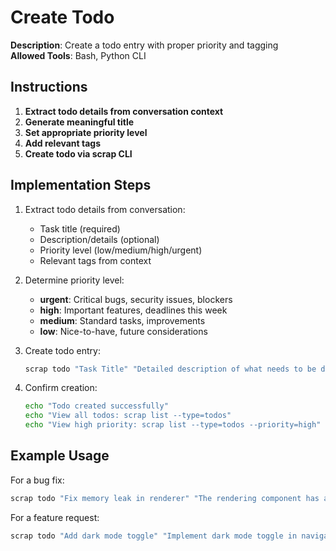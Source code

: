 # Create Todo

**Description**: Create a todo entry with proper priority and tagging  
**Allowed Tools**: Bash, Python CLI

## Instructions

1. **Extract todo details from conversation context**
2. **Generate meaningful title**
3. **Set appropriate priority level**
4. **Add relevant tags**
5. **Create todo via scrap CLI**

## Implementation Steps

1. Extract todo details from conversation:
   - Task title (required)
   - Description/details (optional)
   - Priority level (low/medium/high/urgent)
   - Relevant tags from context

2. Determine priority level:
   - **urgent**: Critical bugs, security issues, blockers
   - **high**: Important features, deadlines this week
   - **medium**: Standard tasks, improvements
   - **low**: Nice-to-have, future considerations

3. Create todo entry:
   ```bash
   scrap todo "Task Title" "Detailed description of what needs to be done" --priority="medium" --tags="tag1,tag2,tag3"
   ```

4. Confirm creation:
   ```bash
   echo "Todo created successfully"
   echo "View all todos: scrap list --type=todos"
   echo "View high priority: scrap list --type=todos --priority=high"
   ```

## Example Usage

For a bug fix:
```bash
scrap todo "Fix memory leak in renderer" "The rendering component has a memory leak when processing large datasets. Need to investigate and implement proper cleanup." --priority="high" --tags="bug,renderer,memory,urgent"
```

For a feature request:
```bash
scrap todo "Add dark mode toggle" "Implement dark mode toggle in navigation bar. Should persist user preference and apply theme across all components." --priority="medium" --tags="feature,ui,theme,enhancement"
```